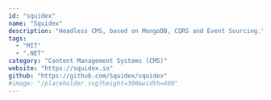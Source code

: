 ```yaml
---
id: "squidex"
name: "Squidex"
description: "Headless CMS, based on MongoDB, CQRS and Event Sourcing."
tags:
  - "MIT"
  - ".NET"
category: "Content Management Systems (CMS)"
website: "https://squidex.io"
github: "https://github.com/Squidex/squidex"
#image: "/placeholder.svg?height=300&width=400"
---
```



